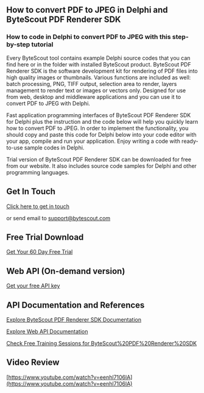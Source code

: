 ## How to convert PDF to JPEG in Delphi and ByteScout PDF Renderer SDK

### How to code in Delphi to convert PDF to JPEG with this step-by-step tutorial

Every ByteScout tool contains example Delphi source codes that you can find here or in the folder with installed ByteScout product. ByteScout PDF Renderer SDK is the software development kit for rendering of PDF files into high quality images or thumbnails. Various functions are included as well: batch processing, PNG, TIFF output, selection area to render, layers management to render text or images or vectors only. Designed for use from web, desktop and middleware applications and you can use it to convert PDF to JPEG with Delphi.

Fast application programming interfaces of ByteScout PDF Renderer SDK for Delphi plus the instruction and the code below will help you quickly learn how to convert PDF to JPEG. In order to implement the functionality, you should copy and paste this code for Delphi below into your code editor with your app, compile and run your application. Enjoy writing a code with ready-to-use sample codes in Delphi.

Trial version of ByteScout PDF Renderer SDK can be downloaded for free from our website. It also includes source code samples for Delphi and other programming languages.

## Get In Touch

[Click here to get in touch](https://bytescout.zendesk.com/hc/en-us/requests/new?subject=ByteScout%20PDF%20Renderer%20SDK%20Question)

or send email to [support@bytescout.com](mailto:support@bytescout.com?subject=ByteScout%20PDF%20Renderer%20SDK%20Question) 

## Free Trial Download

[Get Your 60 Day Free Trial](https://bytescout.com/download/web-installer?utm_source=github-readme)

## Web API (On-demand version)

[Get your free API key](https://pdf.co/documentation/api?utm_source=github-readme)

## API Documentation and References

[Explore ByteScout PDF Renderer SDK Documentation](https://bytescout.com/documentation/index.html?utm_source=github-readme)

[Explore Web API Documentation](https://pdf.co/documentation/api?utm_source=github-readme)

[Check Free Training Sessions for ByteScout%20PDF%20Renderer%20SDK](https://academy.bytescout.com/)

## Video Review

[https://www.youtube.com/watch?v=eenhl7106lA](https://www.youtube.com/watch?v=eenhl7106lA)